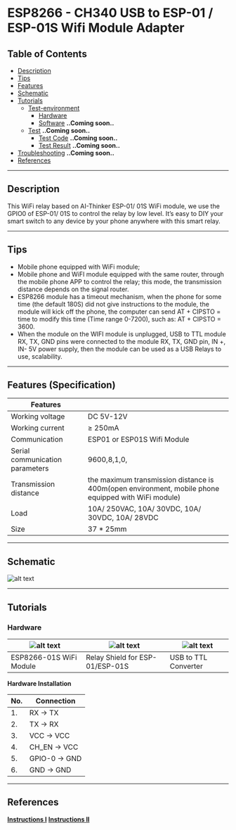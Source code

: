 # ESP8266 - CH340 USB to ESP-01 / ESP-01S Wifi Module Adapter

## Table of Contents

-   [Description](#description)
-   [Tips](#tips)
-   [Features](#features)
-   [Schematic](#schematic)
-   [Tutorials](#tutorials)
    -   [Test-environment](#test-environment)
        -   [Hardware](#hardware)
        -   [Software](#software) **..Coming soon..**
    -   [Test](#test) **..Coming soon..**
        -   [Test Code](#test-code) **..Coming soon..**
        -   [Test Result](#test-result) **..Coming soon..**
-   [Troubleshooting](#troubleshooting) **..Coming soon..**
-   [References](#references)

---

## Description

This WiFi relay based on AI-Thinker ESP-01/ 01S WiFi module, we use the GPIO0 of ESP-01/ 01S to control the relay by low level. It’s easy to DIY your smart switch to any device by your phone anywhere with this smart relay.

---

## Tips

-   Mobile phone equipped with WiFi module;
-   Mobile phone and WiFI module equipped with the same router, through the mobile phone APP to control the relay; this mode, the transmission distance depends on the signal router.
-   ESP8266 module has a timeout mechanism, when the phone for some time (the default 180S) did not give instructions to the module, the module will kick off the phone, the computer can send AT + CIPSTO = time to modify this time (Time range 0-7200), such as: AT + CIPSTO = 3600.
-   When the module on the WIFI module is unplugged, USB to TTL module RX, TX, GND pins were connected to the module RX, TX, GND pin, IN +, IN- 5V power supply, then the module can be used as a USB Relays to use, scalability.

---

## Features (Specification)

| Features                        |                                                                                                     |
| ------------------------------- | --------------------------------------------------------------------------------------------------- |
| Working voltage                 | DC 5V-12V                                                                                           |
| Working current                 | &#x2265; 250mA                                                                                      |
| Communication                   | ESP01 or ESP01S Wifi Module                                                                         |
| Serial communication parameters | 9600,8,1,0,                                                                                         |
| Transmission distance           | the maximum transmission distance is 400m(open environment, mobile phone equipped with WiFi module) |
| Load                            | 10A/ 250VAC, 10A/ 30VDC, 10A/ 30VDC, 10A/ 28VDC                                                     |
| Size                            | 37 \* 25mm                                                                                          |

---

## Schematic

![alt text](https://bit.ly/3qLI11A 'ESP8266 Relay')

---

## Tutorials

### Hardware

| ![alt text](https://bit.ly/37z7aVF 'ESP8266-01s') | ![alt text](https://bit.ly/3kbv66F 'ESP8266 Relay') | ![alt text](https://bit.ly/2MgbaD5 'FTDI Converter') |
| ------------------------------------------------- | --------------------------------------------------- | ---------------------------------------------------- |
| ESP8266-01S WiFi Module                           | Relay Shield for ESP-01/ESP-01S                     | USB to TTL Converter                                 |

**Hardware Installation**

| No. | Connection    |
| --- | ------------- |
| 1.  | RX -> TX      |
| 2.  | TX -> RX      |
| 3.  | VCC -> VCC    |
| 4.  | CH_EN -> VCC  |
| 5.  | GPIO-0 -> GND |
| 6.  | GND -> GND    |

---

## References

**[Instructions I](https://www.instructables.com/ESP0101S-RELAY-MODULE-TUTORIAL/)**
**[Instructions II](https://acoptex.com/project/304/basics-project-021e-esp8266-esp-01-wi-fi-module-5v-relay-modules-webserver-at-acoptexcom/)**
